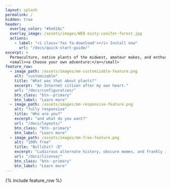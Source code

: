 ```yaml
---
layout: splash
permalink: /
hidden: true
header:
  overlay_color: "#5e616c"
  overlay_image: /assets/images/WEB misty-conifer-forest.jpg
  actions:
    - label: "<i class='fas fa-download'></i> Install now"
      url: "/docs/quick-start-guide/"
excerpt: >
  Permaculture, native plants of the midwest, amateur makes, and enthusiastic bullshit. Welcome to my corner of the Internet!<br />
  <small><a Choose your own adventure:</a></small>
feature_row:
  - image_path: /assets/images/mm-customizable-feature.png
    alt: "customizable"
    title: "What was that about plants?"
    excerpt: "An Internet citizen after my own heart."
    url: "/docs/configuration/"
    btn_class: "btn--primary"
    btn_label: "Learn more"
  - image_path: /assets/images/mm-responsive-feature.png
    alt: "fully responsive"
    title: "Who are you?"
    excerpt: "and what do you want?"
    url: "/docs/layouts/"
    btn_class: "btn--primary"
    btn_label: "Learn more"
  - image_path: /assets/images/mm-free-feature.png
    alt: "100% free"
    title: "Bullshit? :D"
    excerpt: "Ludicrous alternate history, obscure memes, and frankly implausible lies."
    url: "/docs/license/"
    btn_class: "btn--primary"
    btn_label: "Learn more"      
---
```


{% include feature_row %}
